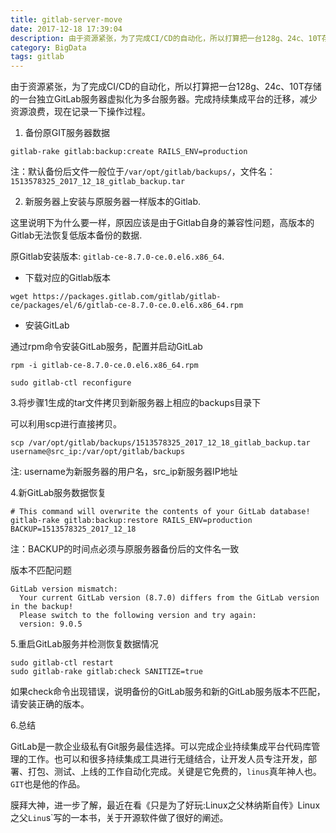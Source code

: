 ```yaml
---
title: gitlab-server-move
date: 2017-12-18 17:39:04
description: 由于资源紧张，为了完成CI/CD的自动化，所以打算把一台128g、24c、10T存储的一台独立GitLab服务器虚拟化为多台服务器。完成持续集成平台的迁移，减少资源浪费，现在记录一下操作过程。
category: BigData
tags: gitlab
---
```


由于资源紧张，为了完成CI/CD的自动化，所以打算把一台128g、24c、10T存储的一台独立GitLab服务器虚拟化为多台服务器。完成持续集成平台的迁移，减少资源浪费，现在记录一下操作过程。

1. 备份原GIT服务器数据

```
gitlab-rake gitlab:backup:create RAILS_ENV=production 
```

注：默认备份后文件一般位于`/var/opt/gitlab/backups/`，文件名：`1513578325_2017_12_18_gitlab_backup.tar`

2. 新服务器上安装与原服务器一样版本的Gitlab.

这里说明下为什么要一样，原因应该是由于Gitlab自身的兼容性问题，高版本的Gitlab无法恢复低版本备份的数据.

原Gitlab安装版本: `gitlab-ce-8.7.0-ce.0.el6.x86_64`.

* 下载对应的Gitlab版本

```
wget https://packages.gitlab.com/gitlab/gitlab-ce/packages/el/6/gitlab-ce-8.7.0-ce.0.el6.x86_64.rpm
```

* 安装GitLab

通过rpm命令安装GitLab服务，配置并启动GitLab

```
rpm -i gitlab-ce-8.7.0-ce.0.el6.x86_64.rpm

sudo gitlab-ctl reconfigure
```

3.将步骤1生成的tar文件拷贝到新服务器上相应的backups目录下

可以利用scp进行直接拷贝。

```
scp /var/opt/gitlab/backups/1513578325_2017_12_18_gitlab_backup.tar username@src_ip:/var/opt/gitlab/backups
```

注: username为新服务器的用户名，src_ip新服务器IP地址

4.新GitLab服务数据恢复

```
# This command will overwrite the contents of your GitLab database!
gitlab-rake gitlab:backup:restore RAILS_ENV=production   BACKUP=1513578325_2017_12_18
```

注：BACKUP的时间点必须与原服务器备份后的文件名一致

版本不匹配问题

```
GitLab version mismatch:
  Your current GitLab version (8.7.0) differs from the GitLab version in the backup!
  Please switch to the following version and try again:
  version: 9.0.5
```

5.重启GitLab服务并检测恢复数据情况

```
sudo gitlab-ctl restart
sudo gitlab-rake gitlab:check SANITIZE=true
```

如果check命令出现错误，说明备份的GitLab服务和新的GitLab服务版本不匹配，请安装正确的版本。

6.总结

GitLab是一款企业级私有Git服务最佳选择。可以完成企业持续集成平台代码库管理的工作。也可以和很多持续集成工具进行无缝结合，让开发人员专注开发，部署、打包、测试、上线的工作自动化完成。关键是它免费的，`linus`真年神人也。`GIT`也是他的作品。

膜拜大神，进一步了解，最近在看《只是为了好玩:Linux之父林纳斯自传》Linux之父`Linu`s`写的一本书，关于开源软件做了很好的阐述。


